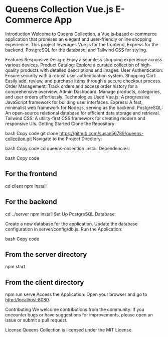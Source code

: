 # Queens Collection Vue.js E-Commerce App

Introduction
Welcome to Queens Collection, a Vue.js-based e-commerce application that promises an elegant and user-friendly online shopping experience. This project leverages Vue.js for the frontend, Express for the backend, PostgreSQL for the database, and Tailwind CSS for styling.

Features
Responsive Design: Enjoy a seamless shopping experience across various devices.
Product Catalog: Explore a curated collection of high-quality products with detailed descriptions and images.
User Authentication: Ensure security with a robust user authentication system.
Shopping Cart: Easily add, review, and purchase items through a secure checkout process.
Order Management: Track orders and access order history for a comprehensive overview.
Admin Dashboard: Manage products, categories, and user orders effortlessly.
Technologies Used
Vue.js: A progressive JavaScript framework for building user interfaces.
Express: A fast, minimalist web framework for Node.js, serving as the backend.
PostgreSQL: An open-source relational database for efficient data storage and retrieval.
Tailwind CSS: A utility-first CSS framework for creating modern and responsive UIs.
Getting Started
Clone the Repository:

bash
Copy code
git clone <https://github.com/susan56789/queens-collection.git>
Navigate to the Project Directory:

bash
Copy code
cd queens-collection
Install Dependencies:

bash
Copy code

## For the frontend

cd client
npm install

## For the backend

cd ../server
npm install
Set Up PostgreSQL Database:

Create a new database for the application.
Update the database configuration in server/config/db.js.
Run the Application:

bash
Copy code

## From the server directory

npm start

## From the client directory

npm run serve
Access the Application:
Open your browser and go to <http://localhost:8080>.

Contributing
We welcome contributions from the community. If you encounter bugs or have suggestions for improvements, please open an issue or submit a pull request.

License
Queens Collection is licensed under the MIT License.
